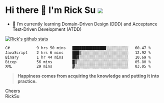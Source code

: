 # Hi there 👋 I'm Rick Su ![](https://komarev.com/ghpvc/?username=ricksu978)
<!--
**ricksu978/ricksu978** is a ✨ _special_ ✨ repository because its `README.md` (this file) appears on your GitHub profile.

Here are some ideas to get you started:

- 🔭 I’m currently working on ...
-->
- 🌱 I’m currently learning Domain-Driven Design (DDD) and Acceptance Test-Driven Development (ATDD)
<!--
- 👯 I’m looking to collaborate on ...
- 🤔 I’m looking for help with ...
- 💬 Ask me about ...
- 📫 How to reach me: ...
- 😄 Pronouns: ...
- ⚡ Fun fact: ...
-->
[![Rick's github stats](https://github-readme-stats.vercel.app/api?username=ricksu978&theme=dark)](https://github.com/ricksu978/ricksu978)

<!--START_SECTION:waka-->

```txt
C#            9 hrs 50 mins   ███████████████░░░░░░░░░░   60.47 %
JavaScript    2 hrs 6 mins    ███▒░░░░░░░░░░░░░░░░░░░░░   12.92 %
Binary        1 hr 44 mins    ██▓░░░░░░░░░░░░░░░░░░░░░░   10.69 %
Bicep         56 mins         █▒░░░░░░░░░░░░░░░░░░░░░░░   05.80 %
XML           29 mins         ▓░░░░░░░░░░░░░░░░░░░░░░░░   03.05 %
```

<!--END_SECTION:waka-->

> **Happiness comes from acquiring the knowledge and putting it into practice.**

Cheers  
RickSu 
